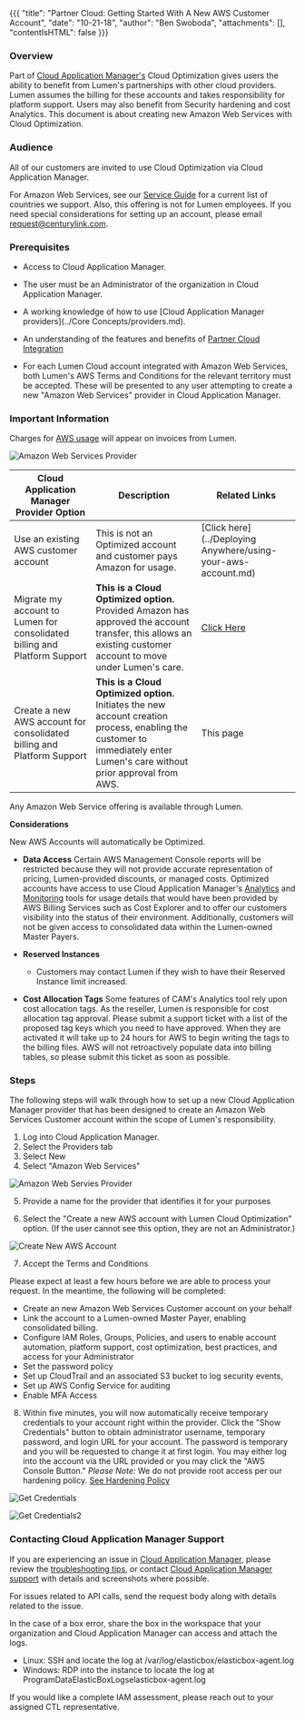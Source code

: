 {{{
  "title": "Partner Cloud: Getting Started With A New AWS Customer Account",
  "date": "10-21-18",
  "author": "Ben Swoboda",
  "attachments": [],
  "contentIsHTML": false
}}}


### Overview

Part of [Cloud Application Manager's](https://www.ctl.io/cloud-application-manager/) Cloud Optimization gives users the ability to benefit from Lumen's partnerships with other cloud providers. Lumen assumes the billing for these accounts and takes responsibility for platform support. Users may also benefit from Security hardening and cost Analytics. This document is about creating new Amazon Web Services with Cloud Optimization.

### Audience

All of our customers are invited to use Cloud Optimization via Cloud Application Manager.

For Amazon Web Services, see our [Service Guide](https://www.ctl.io/legal/cloud-application-manager/supplemental-terms/) for a current list of countries we support.  Also, this offering is not for Lumen employees. If you need special considerations for setting up an account, please email [request@centurylink.com](mailto:request@centurylink.com).

### Prerequisites

* Access to Cloud Application Manager.

* The user must be an Administrator of the organization in Cloud Application Manager.

* A working knowledge of how to use [Cloud Application Manager providers](../Core Concepts/providers.md).

* An understanding of the features and benefits of [Partner Cloud Integration](partner-cloud-integration.md)

* For each Lumen Cloud account integrated with Amazon Web Services, both Lumen's AWS Terms and Conditions for the relevant territory must be accepted. These will be presented to any user attempting to create a new "Amazon Web Services" provider in Cloud Application Manager.

### Important Information

Charges for [AWS usage](partner-cloud-integration-consolidated-billing.md) will appear on invoices from Lumen.

![Amazon Web Services Provider](../../images/cloud-application-manager/CINT_AWS_Provider_Options.png)

Cloud Application Manager Provider Option | Description | Related Links
--- | --- | ---
 Use an existing AWS customer account | This is not an Optimized account and customer pays Amazon for usage. | [Click here](../Deploying Anywhere/using-your-aws-account.md)
   Migrate my account to Lumen for consolidated billing and Platform Support | **This is a Cloud Optimized option.** Provided Amazon has approved the account transfer, this allows an existing customer account to move under Lumen's care. | [Click Here](partner-cloud-integration-aws-existing.md)
  Create a new AWS account for consolidated billing and Platform Support | **This is a Cloud Optimized option.** Initiates the new account creation process, enabling the customer to immediately enter Lumen's care without prior approval from AWS. | This page

Any Amazon Web Service offering is available through Lumen.

**Considerations**

New AWS Accounts will automatically be Optimized.

* **Data Access** Certain AWS Management Console reports will be restricted because they will not provide accurate representation of pricing, Lumen-provided discounts, or managed costs. Optimized accounts have access to use Cloud Application Manager's [Analytics](../Analytics/CloudApplicationManagerAnalyticsUI.md) and [Monitoring](../Monitoring/CTLCloudMonitoringUI.md) tools for usage details that would have been provided by AWS Billing Services such as Cost Explorer and to offer our customers visibility into the status of their environment. Additionally, customers will not be given access to consolidated data within the Lumen-owned Master Payers.

* **Reserved Instances**
  * Customers may contact Lumen if they wish to have their Reserved Instance limit increased.
  
* **Cost Allocation Tags** Some features of CAM's Analytics tool rely upon cost allocation tags. As the reseller, Lumen is responsible for cost allocation tag approval. Please submit a support ticket with a list of the proposed tag keys which you need to have approved. When they are activated it will take up to 24 hours for AWS to begin writing the tags to the billing files. AWS will not retroactively populate data into billing tables, so please submit this ticket as soon as possible. 

### Steps

The following steps will walk through how to set up a new Cloud Application Manager provider that has been designed to create an Amazon Web Services Customer account within the scope of Lumen's responsibility.

1. Log into Cloud Application Manager.
2. Select the Providers tab
3. Select New
4. Select "Amazon Web Services"

![Amazon Web Servies Provider](../../images/cloud-application-manager/CINT_New_AWS_Provider.1.png)


5. Provide a name for the provider that identifies it for your purposes

6. Select the "Create a new AWS account with Lumen Cloud Optimization" option. (If the user cannot see this option, they are not an Administrator.)

  ![Create New AWS Account](../../images/cloud-application-manager/CINT_New_AWS1.1.png)

7. Accept the Terms and Conditions

Please expect at least a few hours before we are able to process your request. In the meantime, the following will be completed:

* Create an new Amazon Web Services Customer account on your behalf
* Link the account to a Lumen-owned Master Payer, enabling consolidated billing.
* Configure IAM Roles, Groups, Policies, and users to enable account automation, platform support, cost optimization, best practices, and access for your Administrator
* Set the password policy
* Set up CloudTrail and an associated S3 bucket to log security events,
* Set up AWS Config Service for auditing
* Enable MFA Access

8. Within five minutes, you will now automatically receive temporary credentials to your account right within the provider. Click the  "Show Credentials" button to obtain administrator username, temporary password, and login URL for your account. The password is temporary and you will be requested to change it at first login. You may either log into the account via the URL provided or you may click the "AWS Console Button." *Please Note:*  We do not provide root access per our hardening policy.  [See Hardening Policy](partner-cloud-integration-aws-hardening-permissions.md)

  ![Get Credentials](../../images/cloud-application-manager/CAM_COA_Credentials2.png)

  ![Get Credentials2](../../images/cloud-application-manager/CAM_COA_Credentials1.png)




### Contacting Cloud Application Manager Support

If you are experiencing an issue in [Cloud Application Manager](https://www.ctl.io/cloud-application-manager/), please review the [troubleshooting tips](../Troubleshooting/troubleshooting-tips.md), or contact [Cloud Application Manager support](mailto:incident@CenturyLink.com) with details and screenshots where possible.

For issues related to API calls, send the request body along with details related to the issue.

In the case of a box error, share the box in the workspace that your organization and Cloud Application Manager can access and attach the logs.

* Linux: SSH and locate the log at /var/log/elasticbox/elasticbox-agent.log
* Windows: RDP into the instance to locate the log at ProgramDataElasticBoxLogselasticbox-agent.log

If you would like a complete IAM assessment, please reach out to your assigned CTL representative.
